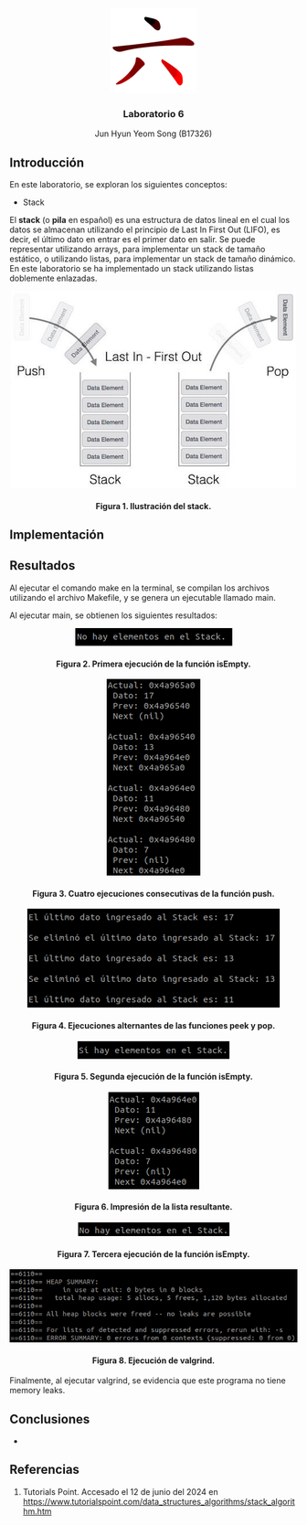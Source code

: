 <div align="center">
  <a href="https://github.com/junyeom/IE-0117">
    <img src="images/six.png" alt="Programación" width="150" height="150">
  </a>

  <h3 align="center">Laboratorio 6</h3>

  <p align="center">
    Jun Hyun Yeom Song (B17326)
  </p>
</div>

## Introducción

En este laboratorio, se exploran los siguientes conceptos:

* Stack

El **stack** (o **pila** en español) es una estructura de datos lineal en el cual los datos se almacenan utilizando el principio de Last In First Out (LIFO), es decir, el último dato en entrar es el primer dato en salir. Se puede representar utilizando arrays, para implementar un stack de tamaño estático, o utilizando listas, para implementar un stack de tamaño dinámico. En este laboratorio se ha implementado un stack utilizando listas doblemente enlazadas.

<div align="center">
  <img src="images/stack.jpg">
  <h4 align="center">Figura 1. Ilustración del stack.</h4>
</div>

## Implementación



## Resultados

Al ejecutar el comando make en la terminal, se compilan los archivos utilizando el archivo Makefile, y se genera un ejecutable llamado main.

Al ejecutar main, se obtienen los siguientes resultados:

<div align="center">
  <img src="images/2.png">
  <h4 align="center">Figura 2. Primera ejecución de la función isEmpty.</h4>
</div>

<div align="center">
  <img src="images/3.png">
  <h4 align="center">Figura 3. Cuatro ejecuciones consecutivas de la función push.</h4>
</div>

<div align="center">
  <img src="images/4.png">
  <h4 align="center">Figura 4. Ejecuciones alternantes de las funciones peek y pop.</h4>
</div>

<div align="center">
  <img src="images/5.png">
  <h4 align="center">Figura 5. Segunda ejecución de la función isEmpty.</h4>
</div>

<div align="center">
  <img src="images/6.png">
  <h4 align="center">Figura 6. Impresión de la lista resultante.</h4>
</div>

<div align="center">
  <img src="images/7.png">
  <h4 align="center">Figura 7. Tercera ejecución de la función isEmpty.</h4>
</div>

<div align="center">
  <img src="images/8.png">
  <h4 align="center">Figura 8. Ejecución de valgrind.</h4>
</div>

Finalmente, al ejecutar valgrind, se evidencia que este programa no tiene memory leaks.

## Conclusiones

* 

## Referencias

1. Tutorials Point. Accesado el 12 de junio del 2024 en https://www.tutorialspoint.com/data_structures_algorithms/stack_algorithm.htm